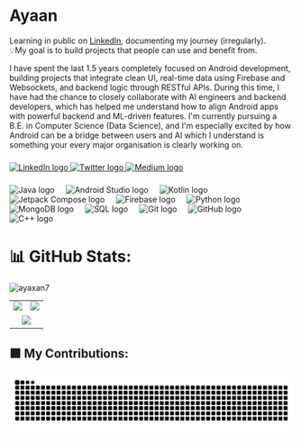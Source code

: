 # Ayaan

Learning in public on <a href="https://www.linkedin.com/in/syed-mohammad-ayaan-30302b271/" target="_blank">LinkedIn</a>, documenting my journey (irregularly).<br>💡My goal is to build projects that people can use and benefit from.

I have spent the last 1.5 years completely focused on Android development, building projects that integrate clean UI, real-time data using Firebase and Websockets, and backend logic through RESTful APIs. During this time, I have had the chance to closely collaborate with AI engineers and backend developers, which has helped me understand how to align Android apps with powerful backend and ML-driven features. I'm currently pursuing a B.E. in Computer Science (Data Science), and I'm especially excited by how Android can be a bridge between users and AI which I understand is something your every major organisation is clearly working on.

###

<div align="left">
  <a href="https://www.linkedin.com/in/syed-mohammad-ayaan-30302b271/" target="_blank">
    <img src="https://raw.githubusercontent.com/maurodesouza/profile-readme-generator/master/src/assets/icons/social/linkedin/default.svg" width="52" height="40" alt="LinkedIn logo" />
  </a>
  <a href="https://x.com/SyedMoh28440276" target="_blank">
  <img src="https://cdn.jsdelivr.net/npm/simple-icons@v3/icons/twitter.svg" width="40" height="30" alt="Twitter logo"/>
</a>
  <a href="https://medium.com/@syedayaan9376" target="_blank">
    <img src="https://cdn.jsdelivr.net/npm/simple-icons@v3/icons/medium.svg" width="40" height="30" alt="Medium logo" />
  </a>
</div>

###

<div align="left">
  <img src="https://cdn.jsdelivr.net/gh/devicons/devicon/icons/java/java-original.svg" height="40" alt="Java logo" />
  <img width="12" />
  <img src="https://cdn.jsdelivr.net/gh/devicons/devicon/icons/androidstudio/androidstudio-original.svg" height="40" alt="Android Studio logo" />
  <img width="12" />
  <img src="https://cdn.jsdelivr.net/gh/devicons/devicon/icons/kotlin/kotlin-original.svg" height="40" alt="Kotlin logo" />
  <img width="12" /> 
  <img src="https://cdn.jsdelivr.net/gh/devicons/devicon/icons/jetpackcompose/jetpackcompose-original.svg" height="40" alt="Jetpack Compose logo" />
  <img width="12" /> 
  <img src="https://cdn.jsdelivr.net/gh/devicons/devicon/icons/firebase/firebase-original.svg" height="40" alt="Firebase logo" />
  <img width="12" />
  <img src="https://cdn.jsdelivr.net/gh/devicons/devicon/icons/python/python-original.svg" height="40" alt="Python logo" />
  <img width="12" />
  <img src="https://cdn.jsdelivr.net/gh/devicons/devicon@latest/icons/mongodb/mongodb-plain-wordmark.svg" height="40" alt="MongoDB logo"/>
  <img width="12" />
  <img src="https://cdn.jsdelivr.net/gh/devicons/devicon@latest/icons/azuresqldatabase/azuresqldatabase-original.svg"  height="40" alt="SQL logo"/>
  <img width="12" />
  <img src="https://cdn.jsdelivr.net/gh/devicons/devicon/icons/git/git-original.svg" height="40" alt="Git logo" />
  <img width="12" />
  <img src="https://cdn.jsdelivr.net/gh/devicons/devicon/icons/github/github-original.svg" height="40" alt="GitHub logo" />
  <img width="12" />
  <img src="https://cdn.jsdelivr.net/gh/devicons/devicon/icons/cplusplus/cplusplus-original.svg" height="40" alt="C++ logo" />
  <img width="12" />
</div>

# 📊 GitHub Stats:
<p align="left"> 
  <img src="https://komarev.com/ghpvc/?username=ayaxan7&label=Profile%20views&color=0e75b6&style=flat" alt="ayaxan7" /> 
</p>

<table align="center">
  <tr>
    <td><img src="https://github-readme-stats.vercel.app/api?username=ayaxan7&theme=radical&hide_border=false&include_all_commits=true&count_private=false" /></td>
    <td><img src="https://github-readme-streak-stats.herokuapp.com/?user=ayaxan7&theme=dark&hide_border=false" /></td>
  </tr>
  <tr>
    <td colspan="2" align="center">
      <img src="https://github-readme-stats.vercel.app/api/top-langs/?username=ayaxan7&theme=dark&hide_border=false&include_all_commits=true&count_private=false&layout=compact" />
    </td>
  </tr>
</table>


## 🟩 My Contributions:
<picture>
  <source media="(prefers-color-scheme: dark)" srcset="https://raw.githubusercontent.com/ayaxan7/ayaxan7/snake/snake-dark.svg" />
  <source media="(prefers-color-scheme: light)" srcset="https://raw.githubusercontent.com/ayaxan7/ayaxan7/snake/snake.svg" />
  <img alt="GitHub contribution grid snake animation" src="https://raw.githubusercontent.com/ayaxan7/ayaxan7/snake/snake.svg" />
</picture>
